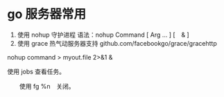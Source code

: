# go 服务器常用


1. 使用 nohup 守护进程
    语法：nohup Command [ Arg ... ] [　& ]
2. 使用 grace 热气动服务器支持
    github.com/facebookgo/grace/gracehttp

nohup command > myout.file 2>&1 &

使用 jobs 查看任务。

　　使用 fg %n　关闭。